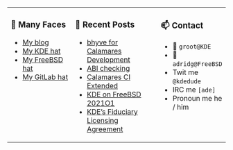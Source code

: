 
<table><tr>
  
<td valign="top" width="30%">
  
### 🙋 Many Faces

- [My blog](https://euroquis.nl/bobulate/)
- [My KDE hat](https://invent.kde.org/adridg)
- [My FreeBSD hat](https://wiki.freebsd.org/AdriaanDeGroot)
- [My GitLab hat](https://gitlab.com/adriaandegroot)
</td>

<td valign="top" width="40%">
  
### 💬 Recent Posts

<!-- BLOG-POST-LIST:START -->
- [bhyve for Calamares Development](https://euroquis.nl//freebsd/2021/03/05/bhyve.html)
- [ABI checking](https://euroquis.nl//kde/2021/03/03/abi.html)
- [Calamares CI Extended](https://euroquis.nl//blabla/2021/02/17/calamares-ci.html)
- [KDE on FreeBSD 2021O1](https://euroquis.nl//kde/2021/02/13/freebsd.html)
- [KDE’s Fiduciary Licensing Agreement](https://euroquis.nl//kde/2021/02/09/fla.html)
<!-- BLOG-POST-LIST:END -->
</td>

<td valign="top" width="30%">
  
### 📫 Contact

- 📧 `groot@KDE`
- 📧 `adridg@FreeBSD`
- Twit me `@kdedude`
- IRC me `[ade]`
- Pronoun me he / him
</td>

</tr></table>
